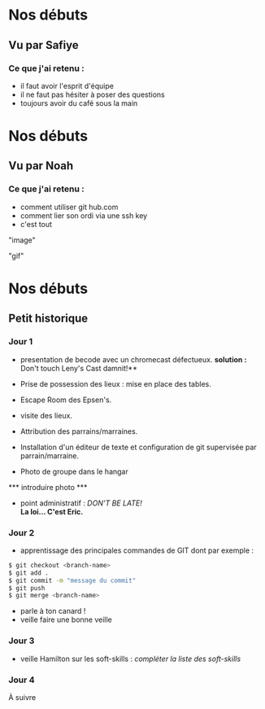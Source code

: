 # Nos débuts
## Vu par Safiye

### Ce que j'ai retenu :

- il faut avoir l'esprit d'équipe
- il ne faut pas hésiter à poser des questions
- toujours avoir du café sous la main

# Nos débuts
## Vu par Noah 

### Ce que j'ai retenu : 

- comment utiliser git hub.com  
- comment lier son ordi via une ssh key
- c'est tout 

"image" 

"gif" 

# Nos débuts

## Petit historique 

### Jour 1 ###

- presentation de becode avec un chromecast défectueux. 
**solution :** Don't touch Leny's Cast damnit!**

- Prise de possession des lieux : mise en place des tables.

- Escape Room des Epsen's.

- visite des lieux.

- Attribution des parrains/marraines.

- Installation d'un éditeur de texte et configuration de git supervisée par parrain/marraine.

- Photo de groupe dans le hangar 

*** introduire photo ***

- point administratif : *DON'T BE LATE!*  
  **La loi... C'est Eric.**
  
### Jour 2 ###

- apprentissage des principales commandes de GIT dont par exemple : 

```sh
$ git checkout <branch-name>
$ git add .
$ git commit -m "message du commit"
$ git push 
$ git merge <branch-name>
```

- parle à ton canard !
- veille faire une bonne veille 

### Jour 3 ###

- veille Hamilton sur les soft-skills : 
    *compléter la liste des soft-skills*

### Jour 4 ###

À suivre

